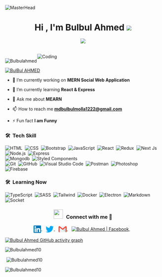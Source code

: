 ![MasterHead](https://wallpapercave.com/wp/wp8903914.jpg)


<h1 align="center"><b>Hi , I'm Bulbul Ahmed </b><img src="https://media.giphy.com/media/hvRJCLFzcasrR4ia7z/giphy.gif" width="35"></h1>

<p align="center">
  <a href="https://github.com/DenverCoder1/readme-typing-svg"><img src="https://readme-typing-svg.herokuapp.com?font=Time+New+Roman&color=cyan&size=25&center=true&vCenter=true&width=600&height=100&lines=Assalamu+O+Alaikum+Warahmatullah..&hearts;++;Self-Learner;+Full-Stack+Web+Developer;Non-CSE+Student;Active+Learner/Researcher;Love+to+learn+new+stuffs..<3"></a>
</p>


<br>

<img align="right" alt="Coding" width="400" src="https://camo.githubusercontent.com/cae12fddd9d6982901d82580bdf321d81fb299141098ca1c2d4891870827bf17/68747470733a2f2f6d69726f2e6d656469756d2e636f6d2f6d61782f313336302f302a37513379765349765f7430696f4a2d5a2e676966">


<p align="left"> <img src="https://komarev.com/ghpvc/?username=Bulbulahmed10&label=Profile%20views&color=0e75b6&style=flat" alt="Bulbulahmed" /> </p>

<p align="left"> <a href="https://twitter.com/BulBul_AHMED_10" target="blank"><img src="https://img.shields.io/twitter/follow/BulBul_AHMED_10?logo=twitter&style=for-the-badge" alt="BulBul AHMED" /></a> </p>

- 🔭 I’m currently working on **MERN Social Web Application**

- 🌱 I’m currently learning **React & Express**

- 💬 Ask me about **MEARN**

- 📫 How to reach me **mdbulbulmolla1222@gmail.com**

- ⚡ Fun fact **I am Funny**

### 🛠 &nbsp;Tech Skill

![HTML](https://img.shields.io/badge/-HTML-05122A?style=flat&logo=HTML5)&nbsp;
![CSS](https://img.shields.io/badge/-CSS-05122A?style=flat&logo=CSS3&logoColor=1572B6)&nbsp;
![Bootstrap](https://img.shields.io/badge/-Bootstrap-05122A?style=flat&logo=bootstrap&logoColor=563D7C)&nbsp;
![JavaScript](https://img.shields.io/badge/-JavaScript-05122A?style=flat&logo=javascript)&nbsp;
![React](https://img.shields.io/badge/-React-05122A?style=flat&logo=react)&nbsp;
![Redux](https://img.shields.io/badge/-Redux-05122A?style=flat&logo=redux)&nbsp;
![Next Js](https://img.shields.io/badge/-NextJs-05122A?style=flat&logo=next.js)&nbsp;
![Node.js](https://img.shields.io/badge/-Node.js-05122A?style=flat&logo=node.js)&nbsp;
![Express](https://img.shields.io/badge/-express.js-05122A?style=flat&logo=express)&nbsp;\
![Mongodb](https://img.shields.io/badge/-Mongodb-05122A?style=flat&logo=mongodb)&nbsp;
![Styled Components](https://img.shields.io/badge/-StyledComponents-05122A?style=flat&logo=styled-components)&nbsp;\
![Git](https://img.shields.io/badge/-Git-05122A?style=flat&logo=git)&nbsp;
![GitHub](https://img.shields.io/badge/-GitHub-05122A?style=flat&logo=github)&nbsp;
![Visual Studio Code](https://img.shields.io/badge/-Visual%20Studio%20Code-05122A?style=flat&logo=visual-studio-code&logoColor=007ACC)&nbsp;
![Postman](https://img.shields.io/badge/-Postman-05122A?style=flat&logo=postman)&nbsp;
![Photoshop](https://img.shields.io/badge/-Photoshop-05122A?style=flat&logo=adobe-photoshop)&nbsp;
![Firebase](https://img.shields.io/badge/-Firebase-05122A?style=flat&logo=firebase)&nbsp;
<br />

### 🛠 &nbsp;Learning Now
![TypeScript](https://img.shields.io/badge/-Typescript-05122A?style=flat&logo=typescript)&nbsp;
![SASS](https://img.shields.io/badge/-SASS-05122A?style=flat&logo=sass)&nbsp;
![Tailwind](https://img.shields.io/badge/-Tailwind%20CSS-05122A?style=flat&logo=tailwind-css)&nbsp;
![Docker](https://img.shields.io/badge/-Docker-05122A?style=flat&logo=docker)&nbsp;
![Electron](https://img.shields.io/badge/-Electron-05122A?style=flat&logo=electron)&nbsp;
![Markdown](https://img.shields.io/badge/-Markdown-05122A?style=flat&logo=markdown)
![Socket](https://img.shields.io/badge/-Socket-05122A?style=flat&logo=socket.io)
<br />
<h3 align="center" > <img src="https://media.giphy.com/media/iY8CRBdQXODJSCERIr/giphy.gif" width="30" height="30" style="margin-right: 10px;">Connect with me 🤝 </h3>

<p align="center">
<a href="https://www.linkedin.com/in/bulbul-ahmed-625aab241/" target="_blank">
  <img align="center" alt="Bulbul Ahmed | Linkedin" width="24px" src="https://github.com/SatYu26/SatYu26/blob/master/Assets/Linkedin.svg" />
</a> &nbsp;&nbsp;
<a href="https://twitter.com/BulBul_AHMED_10" target="_blank">
  <img align="center" alt="Bulbul Ahmed | Twitter" width="26px" src="https://github.com/SatYu26/SatYu26/blob/master/Assets/Twitter.svg" />
</a> &nbsp;&nbsp;
<a href="mailto:mdbulbulmolla1222@gmail.com" >
  <img align="center" alt="Bulbul Ahmed | Gmail" width="26px" src="https://github.com/SatYu26/SatYu26/blob/master/Assets/Gmail.svg" />
</a> &nbsp;&nbsp;
<a href="https://www.facebook.com/Mdbulbulmolla01/">
    <img align="center" alt="Bulbul Ahmed | Facebook" width="24px" src="https://upload.wikimedia.org/wikipedia/en/thumb/0/04/Facebook_f_logo_%282021%29.svg/100px-Facebook_f_logo_%282021%29.svg.png" />
</a> &nbsp;&nbsp;
<p>

[![Bulbul Ahmed GitHub activity graph](https://activity-graph.herokuapp.com/graph?username=Bulbulahmed10&&theme=xcode)](https://github.com/Bulbulahmed10)
<br />
<p><img align="left" src="https://github-readme-stats.vercel.app/api/top-langs?username=Bulbulahmed10&show_icons=true&locale=en&layout=compact&theme=tokyonight" alt="Bulbulahmed10" /></p>
<br />
<p>&nbsp;<img align="center" src="https://github-readme-stats.vercel.app/api?username=Bulbulahmed10&show_icons=true&locale=en&theme=tokyonight" alt="Bulbulahmed10" /></p>
<p><img align="center" src="https://github-readme-streak-stats.herokuapp.com/?user=Bulbulahmed10&&theme=tokyonight" alt="Bulbulahmed10" /></p>
